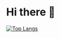 # Hi there 👋

<!--[![Priyanshu's GitHub stats](https://github-readme-stats.vercel.app/api?username=priyanshurav&show_icons=true&include_all_commits=true&theme=react)](https://github.com/anuraghazra/github-readme-stats)-->
[![Top Langs](https://github-readme-stats.vercel.app/api/top-langs/?username=priyanshurav&layout=compact&theme=react)](https://github.com/anuraghazra/github-readme-stats)
